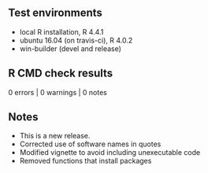 ## Test environments
* local R installation, R 4.4.1
* ubuntu 16.04 (on travis-ci), R 4.0.2
* win-builder (devel and release)

## R CMD check results
0 errors | 0 warnings | 0 notes

## Notes
* This is a new release.
* Corrected use of software names in quotes
* Modified vignette to avoid including unexecutable code
* Removed functions that install packages
